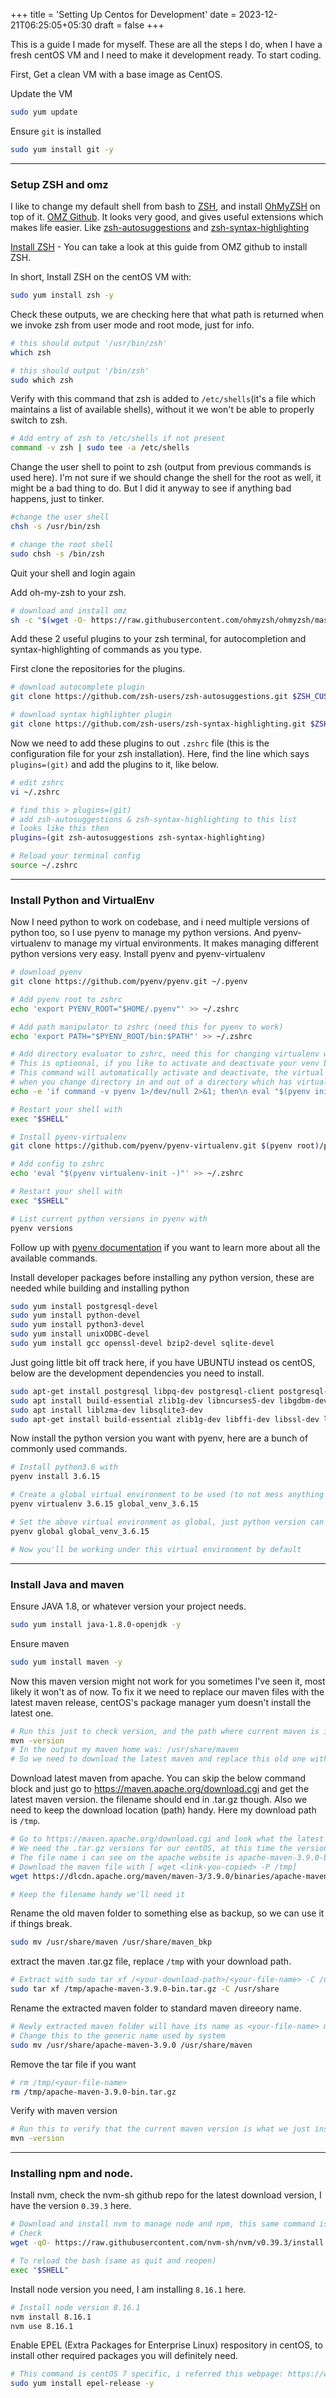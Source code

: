 +++
title = 'Setting Up Centos for Development'
date = 2023-12-21T06:25:05+05:30
draft = false
+++

This is a guide I made for myself.
These are all the steps I do, when I have a fresh centOS VM and I need to make it development ready. To start coding.

First, Get a clean VM with a base image as CentOS.

Update the VM
```bash
sudo yum update
```

Ensure `git` is installed
```bash
sudo yum install git -y
```

---
### Setup ZSH and omz

I like to change my default shell from bash to [ZSH](https://www.zsh.org/), and install [OhMyZSH](https://ohmyz.sh/) on top of it. [OMZ Github](https://github.com/ohmyzsh/ohmyzsh). It looks very good, and gives useful extensions which makes life easier.
Like [zsh-autosuggestions](https://github.com/zsh-users/zsh-autosuggestions) and [zsh-syntax-highlighting](https://github.com/zsh-users/zsh-syntax-highlighting)

[Install ZSH](https://github.com/ohmyzsh/ohmyzsh/wiki/Installing-ZSH) - You can take a look at this guide from OMZ github to install ZSH.

In short, Install ZSH on the centOS VM with:
```bash
sudo yum install zsh -y
```

Check these outputs, we are checking here that what path is returned when we invoke zsh from user mode and root mode, just for info.
```bash
# this should output '/usr/bin/zsh'
which zsh 

# this should output '/bin/zsh'
sudo which zsh
```

Verify with this command that zsh is added to `/etc/shells`(it's a file which maintains a list of available shells), without it we won't be able to properly switch to zsh.
```bash
# Add entry of zsh to /etc/shells if not present
command -v zsh | sudo tee -a /etc/shells
```

Change the user shell to point to zsh (output from previous commands is used here).
I'm not sure if we should change the shell for the root as well, it might be a bad thing to do. But I did it anyway to see if anything bad happens, just to tinker.
```bash
#change the user shell
chsh -s /usr/bin/zsh

# change the root shell
sudo chsh -s /bin/zsh
```

Quit your shell and login again

Add oh-my-zsh to your zsh.
```bash
# download and install omz
sh -c "$(wget -O- https://raw.githubusercontent.com/ohmyzsh/ohmyzsh/master/tools/install.sh)"

```

Add these 2 useful plugins to your zsh terminal, for autocompletion and syntax-highlighting of commands as you type.

First clone the repositories for the plugins.
```bash
# download autocomplete plugin 
git clone https://github.com/zsh-users/zsh-autosuggestions.git $ZSH_CUSTOM/plugins/zsh-autosuggestions

# download syntax highlighter plugin
git clone https://github.com/zsh-users/zsh-syntax-highlighting.git $ZSH_CUSTOM/plugins/zsh-syntax-highlighting

```

Now we need to add these plugins to out `.zshrc` file (this is the configuration file for your zsh installation).
Here, find the line which says `plugins=(git)` and add the plugins to it, like below.
```bash
# edit zshrc
vi ~/.zshrc

# find this > plugins=(git)
# add zsh-autosuggestions & zsh-syntax-highlighting to this list
# looks like this then
plugins=(git zsh-autosuggestions zsh-syntax-highlighting)

# Reload your terminal config
source ~/.zshrc
```

--- 

### Install Python and VirtualEnv
Now I need python to work on codebase, and i need multiple versions of python too, so I use pyenv to manage my python versions.
And pyenv-virtualenv to manage my virtual environments. It makes managing different python versions very easy.
Install pyenv and pyenv-virtualenv
```bash
# download pyenv
git clone https://github.com/pyenv/pyenv.git ~/.pyenv

# Add pyenv root to zshrc
echo 'export PYENV_ROOT="$HOME/.pyenv"' >> ~/.zshrc

# Add path manipulator to zshrc (need this for pyenv to work)
echo 'export PATH="$PYENV_ROOT/bin:$PATH"' >> ~/.zshrc

# Add directory evaluator to zshrc, need this for changing virtualenv when moving between directories
# This is optioonal, if you like to activate and deactivate your venv by entering commands, you can skip this.
# This command will automatically activate and deactivate, the virtual environment OR local python version - if you've set specific python version for a directory,
# when you change directory in and out of a directory which has virtual environment file initialized (child subdirectories maintain the activated venv)
echo -e 'if command -v pyenv 1>/dev/null 2>&1; then\n eval "$(pyenv init -)"\nfi' >> ~/.zshrc

# Restart your shell with
exec "$SHELL"

# Install pyenv-virtualenv
git clone https://github.com/pyenv/pyenv-virtualenv.git $(pyenv root)/plugins/pyenv-virtualenv

# Add config to zshrc
echo 'eval "$(pyenv virtualenv-init -)"' >> ~/.zshrc

# Restart your shell with
exec "$SHELL"

# List current python versions in pyenv with
pyenv versions
```
Follow up with [pyenv documentation](https://github.com/pyenv/pyenv) if you want to learn more about all the available commands.

Install developer packages before installing any python version, these are needed while building and installing python
```bash
sudo yum install postgresql-devel
sudo yum install python-devel
sudo yum install python3-devel
sudo yum install unixODBC-devel
sudo yum install gcc openssl-devel bzip2-devel sqlite-devel

```

Just going little bit off track here, if you have UBUNTU instead os centOS, below are the development dependencies you need to install.
```bash
sudo apt-get install postgresql libpq-dev postgresql-client postgresql-client-common
sudo apt install build-essential zlib1g-dev libncurses5-dev libgdbm-dev libnss3-dev libssl-dev libreadline-dev libffi-dev wget
sudo apt install liblzma-dev libsqlite3-dev 
sudo apt-get install build-essential zlib1g-dev libffi-dev libssl-dev libbz2-dev libreadline-dev libsqlite3-dev liblzma-dev
```

Now install the python version you want with pyenv, here are a bunch of commonly used commands.
```bash
# Install python3.6 with
pyenv install 3.6.15

# Create a global virtual environment to be used (to not mess anything up with existing system python)
pyenv virtualenv 3.6.15 global_venv_3.6.15

# Set the above virtual environment as global, just python version can be set as global too.
pyenv global global_venv_3.6.15

# Now you'll be working under this virtual environment by default
```

---

### Install Java and maven

Ensure JAVA 1.8, or whatever version your project needs.
```bash
sudo yum install java-1.8.0-openjdk -y
```

Ensure maven
```bash
sudo yum install maven -y
```

Now this maven version might not work for you sometimes I've seen it, most likely it won't as of now.
To fix it we need to replace our maven files with the latest maven release, centOS's package manager yum doesn't install the latest one.

```bash
# Run this just to check version, and the path where current maven is installed
mvn -version
# In the output my maven home was: /usr/share/maven
# So we need to download the latest maven and replace this old one with the new one.
```

Download latest maven from apache. You can skip the below command block and just go to https://maven.apache.org/download.cgi and get the latest maven version.
the filename should end in .tar.gz though. Also we need to keep the download location (path) handy. Here my download path is `/tmp`.

```bash
# Go to https://maven.apache.org/download.cgi and look what the latest maven is
# We need the .tar.gz versions for our centOS, at this time the version is 3.9.0
# The file name i can see on the apache website is apache-maven-3.9.0-bin.tar.gz right click and copy the link to this
# Download the maven file with [ wget <link-you-copied> -P /tmp]
wget https://dlcdn.apache.org/maven/maven-3/3.9.0/binaries/apache-maven-3.9.0-bin.tar.gz -P /tmp

# Keep the filename handy we'll need it
```

Rename the old maven folder to something else as backup, so we can use it if things break.
```bash
sudo mv /usr/share/maven /usr/share/maven_bkp
```

extract the maven .tar.gz file, replace `/tmp` with your download path.
```bash
# Extract with sudo tar xf /<your-download-path>/<your-file-name> -C /usr/share
sudo tar xf /tmp/apache-maven-3.9.0-bin.tar.gz -C /usr/share
```

Rename the extracted maven folder to standard maven direeory name.
```bash
# Newly extracted maven folder will have its name as <your-file-name> minus the '-bin.tar.gz' part
# Change this to the generic name used by system
sudo mv /usr/share/apache-maven-3.9.0 /usr/share/maven
```

Remove the tar file if you want
```bash
# rm /tmp/<your-file-name>
rm /tmp/apache-maven-3.9.0-bin.tar.gz
```

Verify with maven version
```bash
# Run this to verify that the current maven version is what we just installed
mvn -version
```

--- 

### Installing npm and node.

Install nvm, check the nvm-sh github repo for the latest download version, I have the version `0.39.3` here.
```bash
# Download and install nvm to manage node and npm, this same command is used to update the nvm.
# Check 
wget -qO- https://raw.githubusercontent.com/nvm-sh/nvm/v0.39.3/install.sh | bash

# To reload the bash (same as quit and reopen)
exec "$SHELL"
```

Install node version you need, I am installing `8.16.1` here.
```bash
# Install node version 8.16.1
nvm install 8.16.1
nvm use 8.16.1
```

Enable EPEL (Extra Packages for Enterprise Linux) respository in centOS, to install other required packages you will definitely need.
```bash
# This command is centOS 7 specific, i referred this webpage: https://www.tecmint.com/install-epel-repo-rhel-rocky-almalinux/
sudo yum install epel-release -y
```
